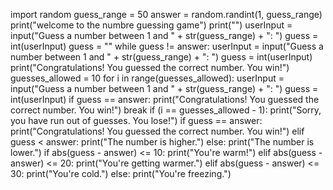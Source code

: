 import random
guess_range = 50
answer = random.randint(1, guess_range)
print("welcome to the numbre guessing game")
print("")
userInput = input("Guess a number between 1 and " + str(guess_range) + ": ")
guess = int(userInput)
guess = ""
while guess != answer:
  userInput = input("Guess a number between 1 and " + str(guess_range) + ": ")
  guess = int(userInput)
  print("Congratulations! You guessed the correct number. You win!")
  guesses_allowed = 10
  for i in range(guesses_allowed):
   userInput = input("Guess a number between 1 and " + str(guess_range) + ": ")
   guess = int(userInput)
   if guess == answer:
    print("Congratulations! You guessed the correct number. You win!")
    break
   if (i == guesses_allowed - 1):
    print("Sorry, you have run out of guesses. You lose!")
if guess == answer:
  print("Congratulations! You guessed the correct number. You win!")
elif guess < answer:
  print("The number is higher.")
else:
  print("The number is lower.")
if abs(guess - answer) <= 10:
  print("You're warm!")
elif abs(guess - answer) <= 20:
  print("You're getting warmer.")
elif abs(guess - answer) <= 30:
  print("You're cold.")
else:
  print("You're freezing.")
